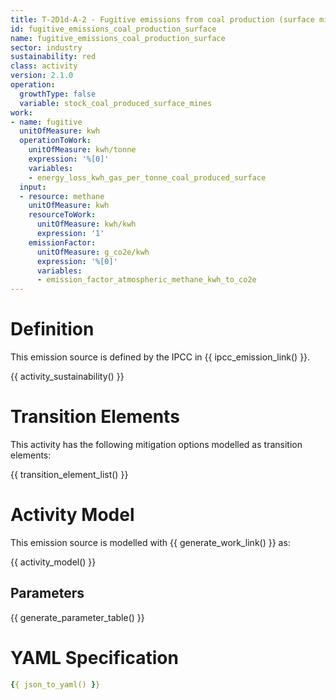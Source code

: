 ```yaml
---
title: T-2D1d-A-2 - Fugitive emissions from coal production (surface mines)
id: fugitive_emissions_coal_production_surface
name: fugitive_emissions_coal_production_surface
sector: industry
sustainability: red
class: activity
version: 2.1.0
operation:
  growthType: false
  variable: stock_coal_produced_surface_mines
work:
- name: fugitive
  unitOfMeasure: kwh
  operationToWork:
    unitOfMeasure: kwh/tonne
    expression: '%[0]'
    variables:
    - energy_loss_kwh_gas_per_tonne_coal_produced_surface
  input:
  - resource: methane
    unitOfMeasure: kwh
    resourceToWork:
      unitOfMeasure: kwh/kwh
      expression: '1'
    emissionFactor:
      unitOfMeasure: g_co2e/kwh
      expression: '%[0]'
      variables:
      - emission_factor_atmospheric_methane_kwh_to_co2e
---
```

# Definition
This emission source is defined by the IPCC in {{ ipcc_emission_link() }}.


{{ activity_sustainability() }}

# Transition Elements

This activity has the following mitigation options modelled as transition elements:

{{ transition_element_list() }}

# Activity Model
This emission source is modelled with {{ generate_work_link() }} as:

{{ activity_model() }}

## Parameters

{{ generate_parameter_table() }}

# YAML Specification

```yaml
{{ json_to_yaml() }}
```
